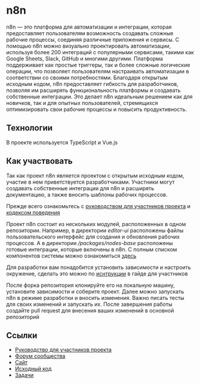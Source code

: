 # n8n

n8n — это платформа для автоматизации и интеграции, которая предоставляет пользователям возможность создавать сложные рабочие процессы, соединяя различные приложения и сервисы. С помощью n8n можно визуально проектировать автоматизации, используя более 200 интеграций с популярными сервисами, такими как Google Sheets, Slack, GitHub и многими другими. Платформа поддерживает как простые триггеры, так и более сложные логические операции, что позволяет пользователям настраивать автоматизации в соответствии со своими потребностями. Благодаря открытым исходным кодом, n8n предоставляет гибкость для разработчиков, позволяя им расширять функциональность платформы и создавать собственные интеграции. Это делает n8n идеальным решением как для новичков, так и для опытных пользователей, стремящихся оптимизировать свои рабочие процессы и повысить продуктивность.

## Технологии

В проекте используется TypeScript и Vue.js

## Как участвовать

Так как проект n8n является проектом с открытым исходным кодом, участие в нем приветствуется разработчиками. Участники могут создавать собственные интеграции для n8n и расширять документацию, а также вносить шаблоны рабочих процессов.

Прежде всего ознакомьтесь с [руководством для участников проекта](https://github.com/n8n-io/n8n/blob/8a0ad0f910feeada6d0c63e81c3e97a1a6e44de7/CONTRIBUTING.md#contributing-to-n8n) и [кодексом поведения](https://github.com/n8n-io/n8n/blob/8a0ad0f910feeada6d0c63e81c3e97a1a6e44de7/CODE_OF_CONDUCT.md)

Проект n8n состоит из нескольких модулей, расположенных в одном репозитории. Например, в директории *editor-ui* расположены файлы пользовательского интерфейс для создания и обновления рабочих процессов. А в директории */packages/nodes-base* расположены готовые интеграции, которые включены в n8n. С полным списком компонентов системы можно ознакомиться [здесь](https://github.com/n8n-io/n8n/blob/8a0ad0f910feeada6d0c63e81c3e97a1a6e44de7/CONTRIBUTING.md#directory-structure)

Для разработки вам понадобится установить зависимости и настроить окружение, сделать это можно по [иснтрукции](https://github.com/n8n-io/n8n/blob/8a0ad0f910feeada6d0c63e81c3e97a1a6e44de7/CONTRIBUTING.md#development-setup) в гайде для участников

После форка репозитория клонируйте его на локальную машину, установите зависимости и соберите проект. Далее можно запускать n8n в режиме разработки и вносить изменения. Важно писать тесты для своих изменений и запускать их. После завершения работы создайте pull request для внесения ваших изменений в основной репозиторий

## Ссылки

* [Руководство для участников проекта](https://github.com/n8n-io/n8n/blob/8a0ad0f910feeada6d0c63e81c3e97a1a6e44de7/CONTRIBUTING.md)
* [Форум сообщества](https://community.n8n.io/)
* [Сайт](https://n8n.io/)
* [Исходный код](https://github.com/n8n-io/n8n)
* [Задачи](https://github.com/n8n-io/n8n/issues)
